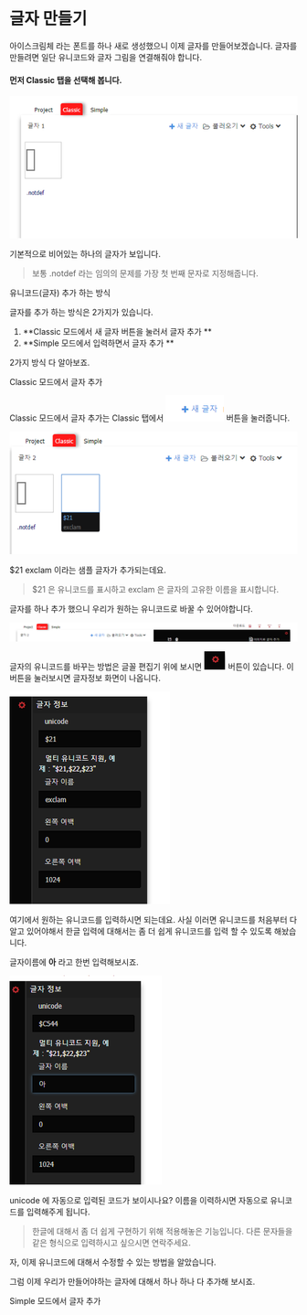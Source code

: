 # 글자 만들기 



아이스크림체  라는 폰트를 하나 새로 생성했으니  이제 글자를 만들어보겠습니다.    글자를 만들려면 일단 유니코드와 글자 그림을 연결해줘야 합니다.  



#### 먼저 Classic  탭을 선택해 봅니다. 



![](/assets/select-classic-tab.png)



기본적으로 비어있는 하나의 글자가 보입니다. 

> 보통  .notdef 라는 임의의 문제를 가장 첫 번째  문자로 지정해줍니다.



유니코드\(글자\) 추가 하는 방식 

글자를 추가 하는 방식은 2가지가 있습니다. 

1. **Classic 모드에서  새 글자  버튼을 눌러서 글자 추가 **
2. **Simple 모드에서 입력하면서 글자 추가 **



2가지 방식 다 알아보죠. 



Classic 모드에서 글자 추가 

Classic 모드에서 글자 추가는  Classic 탭에서  ![](/assets/create-glyph.png) 버튼을 눌러줍니다. 

![](/assets/select-new-glyph.png)

$21 exclam  이라는  샘플 글자가 추가되는데요.    

> $21  은 유니코드를 표시하고  exclam 은  글자의 고유한 이름을 표시합니다.

글자를 하나 추가 했으니 우리가 원하는 유니코드로 바꿀 수 있어야합니다.  

![](/assets/glyph-menu.png)

글자의 유니코드를 바꾸는 방법은   글꼴 편집기 위에 보시면 ![](/assets/settings.png) 버튼이 있습니다.  이 버튼을 눌러보시면 글자정보 화면이 나옵니다. 

![](/assets/glyph-info.png)

여기에서 원하는 유니코드를 입력하시면 되는데요.  사실 이러면 유니코드를 처음부터 다 알고 있어야해서 한글 입력에 대해서는 좀 더 쉽게 유니코드를 입력 할 수 있도록 해놨습니다. 

글자이름에  **아** 라고 한번 입력해보시죠.  

![](/assets/change-unicode-by-name.png)

unicode 에 자동으로 입력된 코드가 보이시나요?   이름을 이력하시면 자동으로 유니코드를 입력해주게 됩니다.  

> 한글에 대해서 좀 더 쉽게 구현하기 위해 적용해놓은 기능입니다. 다른 문자들을 같은 형식으로 입력하시고  싶으시면 연락주세요.

자, 이제 유니코드에 대해서 수정할 수 있는 방법을 알았습니다.   

그럼 이제 우리가 만들어야하는 글자에 대해서 하나 하나 다 추가해 보시죠. 



Simple 모드에서 글자 추가 











